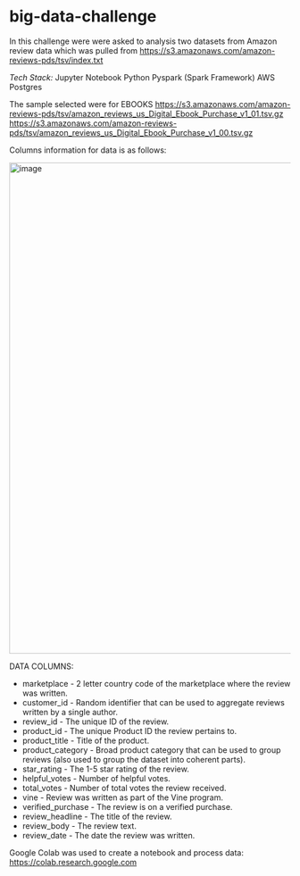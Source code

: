 # big-data-challenge

In this challenge were were asked to analysis two datasets from Amazon review data which was pulled from 
https://s3.amazonaws.com/amazon-reviews-pds/tsv/index.txt

*Tech Stack:*
Jupyter Notebook
Python
Pyspark (Spark Framework)
AWS Postgres

The sample selected were for EBOOKS https://s3.amazonaws.com/amazon-reviews-pds/tsv/amazon_reviews_us_Digital_Ebook_Purchase_v1_01.tsv.gz https://s3.amazonaws.com/amazon-reviews-pds/tsv/amazon_reviews_us_Digital_Ebook_Purchase_v1_00.tsv.gz

Columns information for data is as follows:

<img width="880" alt="image" src="https://user-images.githubusercontent.com/75756974/201268536-8ca6791c-e5e9-434a-bfba-9c5b322cbbcb.png">

DATA COLUMNS:
* marketplace - 2 letter country code of the marketplace where the review was written. 
* customer_id - Random identifier that can be used to aggregate reviews written by a single author. 
* review_id - The unique ID of the review.
* product_id - The unique Product ID the review pertains to. 
* product_title - Title of the product. 
* product_category - Broad product category that can be used to group reviews (also used to group the dataset into coherent parts). 
* star_rating - The 1-5 star rating of the review. 
* helpful_votes - Number of helpful votes. 
* total_votes - Number of total votes the review received. 
* vine - Review was written as part of the Vine program. 
* verified_purchase - The review is on a verified purchase. 
* review_headline - The title of the review.
* review_body - The review text. 
* review_date - The date the review was written.

Google Colab was used to create a notebook and process data: https://colab.research.google.com
